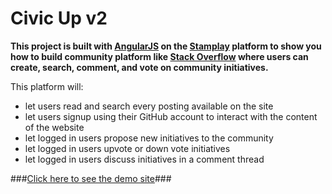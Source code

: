 Civic Up v2    
===================

**This project is built with [AngularJS](http://angularjs.org) on the [Stamplay](https://stamplay.com) platform to show you how to build community platform like [Stack Overflow](http://stackoverflow.com/) where users can create, search, comment, and vote on community initiatives.**    


This platform will:    

* let users read and search every posting available on the site    
* let users signup using their GitHub account to interact with the content of the website    
* let logged in users propose new initiatives to the community    
* let logged in users upvote or down vote initiatives    
* let logged in users discuss initiatives in a comment thread    


###[Click here to see the demo site](#)###
